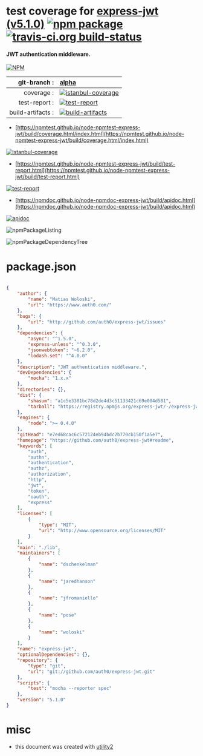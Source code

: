 # test coverage for  [express-jwt (v5.1.0)](https://github.com/auth0/express-jwt#readme)  [![npm package](https://img.shields.io/npm/v/npmtest-express-jwt.svg?style=flat-square)](https://www.npmjs.org/package/npmtest-express-jwt) [![travis-ci.org build-status](https://api.travis-ci.org/npmtest/node-npmtest-express-jwt.svg)](https://travis-ci.org/npmtest/node-npmtest-express-jwt)
#### JWT authentication middleware.

[![NPM](https://nodei.co/npm/express-jwt.png?downloads=true&downloadRank=true&stars=true)](https://www.npmjs.com/package/express-jwt)

| git-branch : | [alpha](https://github.com/npmtest/node-npmtest-express-jwt/tree/alpha)|
|--:|:--|
| coverage : | [![istanbul-coverage](https://npmtest.github.io/node-npmtest-express-jwt/build/coverage.badge.svg)](https://npmtest.github.io/node-npmtest-express-jwt/build/coverage.html/index.html)|
| test-report : | [![test-report](https://npmtest.github.io/node-npmtest-express-jwt/build/test-report.badge.svg)](https://npmtest.github.io/node-npmtest-express-jwt/build/test-report.html)|
| build-artifacts : | [![build-artifacts](https://npmtest.github.io/node-npmtest-express-jwt/glyphicons_144_folder_open.png)](https://github.com/npmtest/node-npmtest-express-jwt/tree/gh-pages/build)|

- [https://npmtest.github.io/node-npmtest-express-jwt/build/coverage.html/index.html](https://npmtest.github.io/node-npmtest-express-jwt/build/coverage.html/index.html)

[![istanbul-coverage](https://npmtest.github.io/node-npmtest-express-jwt/build/screenCapture.buildCi.browser.%252Ftmp%252Fbuild%252Fcoverage.lib.html.png)](https://npmtest.github.io/node-npmtest-express-jwt/build/coverage.html/index.html)

- [https://npmtest.github.io/node-npmtest-express-jwt/build/test-report.html](https://npmtest.github.io/node-npmtest-express-jwt/build/test-report.html)

[![test-report](https://npmtest.github.io/node-npmtest-express-jwt/build/screenCapture.buildCi.browser.%252Ftmp%252Fbuild%252Ftest-report.html.png)](https://npmtest.github.io/node-npmtest-express-jwt/build/test-report.html)

- [https://npmdoc.github.io/node-npmdoc-express-jwt/build/apidoc.html](https://npmdoc.github.io/node-npmdoc-express-jwt/build/apidoc.html)

[![apidoc](https://npmdoc.github.io/node-npmdoc-express-jwt/build/screenCapture.buildCi.browser.%252Ftmp%252Fbuild%252Fapidoc.html.png)](https://npmdoc.github.io/node-npmdoc-express-jwt/build/apidoc.html)

![npmPackageListing](https://npmtest.github.io/node-npmtest-express-jwt/build/screenCapture.npmPackageListing.svg)

![npmPackageDependencyTree](https://npmtest.github.io/node-npmtest-express-jwt/build/screenCapture.npmPackageDependencyTree.svg)



# package.json

```json

{
    "author": {
        "name": "Matias Woloski",
        "url": "https://www.auth0.com/"
    },
    "bugs": {
        "url": "http://github.com/auth0/express-jwt/issues"
    },
    "dependencies": {
        "async": "^1.5.0",
        "express-unless": "^0.3.0",
        "jsonwebtoken": "~6.2.0",
        "lodash.set": "^4.0.0"
    },
    "description": "JWT authentication middleware.",
    "devDependencies": {
        "mocha": "1.x.x"
    },
    "directories": {},
    "dist": {
        "shasum": "a1c5e3381bc78d2de4d3c51133421c69e004d581",
        "tarball": "https://registry.npmjs.org/express-jwt/-/express-jwt-5.1.0.tgz"
    },
    "engines": {
        "node": ">= 0.4.0"
    },
    "gitHead": "e7ed68cac6c572124eb94bdc2b770cb150f1a5e7",
    "homepage": "https://github.com/auth0/express-jwt#readme",
    "keywords": [
        "auth",
        "authn",
        "authentication",
        "authz",
        "authorization",
        "http",
        "jwt",
        "token",
        "oauth",
        "express"
    ],
    "licenses": [
        {
            "type": "MIT",
            "url": "http://www.opensource.org/licenses/MIT"
        }
    ],
    "main": "./lib",
    "maintainers": [
        {
            "name": "dschenkelman"
        },
        {
            "name": "jaredhanson"
        },
        {
            "name": "jfromaniello"
        },
        {
            "name": "pose"
        },
        {
            "name": "woloski"
        }
    ],
    "name": "express-jwt",
    "optionalDependencies": {},
    "repository": {
        "type": "git",
        "url": "git://github.com/auth0/express-jwt.git"
    },
    "scripts": {
        "test": "mocha --reporter spec"
    },
    "version": "5.1.0"
}
```



# misc
- this document was created with [utility2](https://github.com/kaizhu256/node-utility2)
